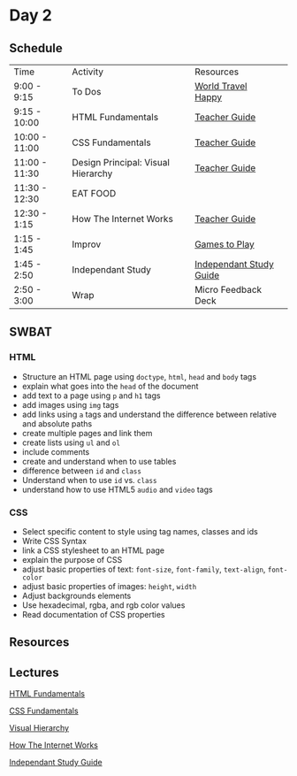# Day 2

## Schedule

<table>
    <tr>
        <td>Time</td>
        <td>Activity</td>
        <td>Resources</td>
    </tr>
    <tr>
        <td>9:00 - 9:15</td>
        <td> To Dos</td>
        <td><a href="https://github.com/learn-co-curriculum/hs-cli-world-travel-todo">World Travel</a>
        <br>
        <a href="https://github.com/learn-co-curriculum/Html-Album-Cover"> Happy</a>
        </td>
    </tr>
    <tr>
        <td>9:15 - 10:00</td>
        <td>HTML Fundamentals </td>
        <td> <a href="https://github.com/learn-co-curriculum/hs-intro-web-design-teachers-guide-html-fundamentals">Teacher Guide</a></td>
    </tr>
    <tr>
      <td>10:00 - 11:00</td>
      <td>CSS Fundamentals </td>
      <td> <a href="https://github.com/learn-co-curriculum/hs-intro-web-design-teachers-guide-css-fundamentals">Teacher Guide<a/></td>
    </tr>
    <tr>
      <td>11:00 - 11:30</td>
      <td>Design Principal: Visual Hierarchy </td>
      <td> <a href="https://github.com/learn-co-curriculum/hs-intro-web-design-teachers-guide-visual-hierarchy">Teacher Guide</a></td>
    </tr>
    <tr>
      <td>11:30 - 12:30</td>
      <td>EAT FOOD</td>
      <td></td>
    </tr>
    <tr>
      <td>12:30 - 1:15</td>
      <td>How The Internet Works</td>
      <td> <a href="https://github.com/learn-co-curriculum/hs-intro-web-design-teachers-guide-internet">Teacher Guide</a></td>
    </tr>
    <tr>
      <td>1:15 - 1:45</td>
      <td>Improv</td>
      <td> <a href="https://github.com/learn-co-curriculum/tf-improv-games">Games to Play</a></td>
    </tr>
    <tr>
      <td>1:45 - 2:50</td>
      <td>Independant Study</td>
      <td> <a href="https://github.com/learn-co-curriculum/hs-intro-web-design-teachers-guide-independent-study">Independant Study Guide</a></td>
    </tr>
    <tr>
      <td>2:50 - 3:00</td>
      <td>Wrap</td>
      <td> Micro Feedback
        <br>
        Deck
      </td>
    </tr>

</table>

## SWBAT

### HTML

+ Structure an HTML page using `doctype`, `html`, `head` and `body` tags
+ explain what goes into the `head` of the document
+ add text to a page using `p` and `h1` tags
+ add images using `img` tags
+ add links using `a` tags and understand the difference between relative and absolute paths
+ create multiple pages and link them
+ create lists using `ul` and `ol`
+ include comments
+ create and understand when to use tables
+ difference between `id` and `class`
+ Understand when to use `id` vs. `class`
+ understand how to use HTML5 `audio` and `video` tags


### CSS
+ Select specific content to style using tag names, classes and ids
+ Write CSS Syntax
+ link a CSS stylesheet to an HTML page
+ explain the purpose of CSS
+ adjust basic properties of text: `font-size`, `font-family`, `text-align`, `font-color`
+ adjust basic properties of images: `height`, `width`
+ Adjust backgrounds elements
+ Use hexadecimal, rgba, and rgb color values
+ Read documentation of CSS properties

## Resources

## Lectures

<a href="https://github.com/learn-co-curriculum/hs-intro-web-design-teachers-guide-html-fundamentals">HTML Fundamentals</a>

<a href="https://github.com/learn-co-curriculum/hs-intro-web-design-teachers-guide-css-fundamentals">CSS Fundamentals</a>

<a href="https://github.com/learn-co-curriculum/hs-intro-web-design-teachers-guide-visual-hierarchy">Visual Hierarchy</a>

<a href="https://github.com/learn-co-curriculum/hs-intro-web-design-teachers-guide-internet">How The Internet Works</a>

<a href="https://github.com/learn-co-curriculum/hs-intro-web-design-teachers-guide-independent-study">Independant Study Guide</a>
